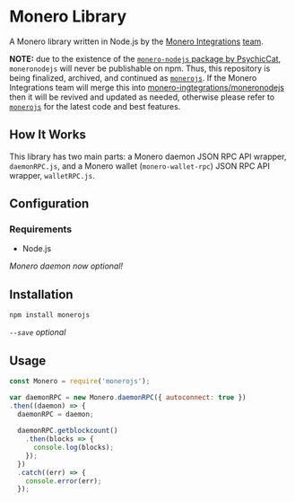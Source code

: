 # Monero Library
A Monero library written in Node.js by the [Monero Integrations](https://monerointegrations.com) [team](https://github.com/sneurlax/moneronodejs/graphs/contributors).

[//]: # (Update contributors link to https://github.com/monero-integrations/moneronodejs/graphs/contributors if/when it is merged in)

**NOTE:** due to the existence of the [`monero-nodejs` package by PsychicCat](https://github.com/PsychicCat/monero-nodejs), `moneronodejs` will never be publishable on npm.  Thus, this repository is being finalized, archived, and continued as [`monerojs`](https://github/com/sneurlax/monerojs).  If the Monero Integrations team will merge this into [monero-ingtegrations/moneronodejs](https://github.com/monero-integrations/moneronodejs) then it will be revived and updated as needed, otherwise please refer to [`monerojs`](https://github/com/sneurlax/monerojs) for the latest code and best features.

[//]: # (Update monerojs repository link to https://github.com/monero-integrations/monerojs if/when it is merged in)

## How It Works
This library has two main parts: a Monero daemon JSON RPC API wrapper, `daemonRPC.js`, and a Monero wallet (`monero-wallet-rpc`) JSON RPC API wrapper, `walletRPC.js`.

## Configuration
### Requirements
 - Node.js

*Monero daemon now optional!*

## Installation
```bash
npm install monerojs
```
*`--save` optional*

## Usage
```js
const Monero = require('monerojs');

var daemonRPC = new Monero.daemonRPC({ autoconnect: true })
.then((daemon) => {
  daemonRPC = daemon;
  
  daemonRPC.getblockcount()
    .then(blocks => {
      console.log(blocks);
    });
  })
  .catch((err) => {
    console.error(err);
  });
```
